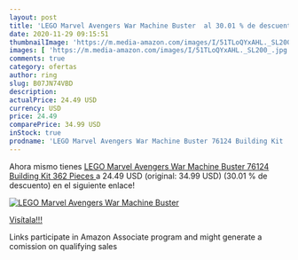 ```yaml
---
layout: post
title: 'LEGO Marvel Avengers War Machine Buster  al 30.01 % de descuento'
date: 2020-11-29 09:15:51
thumbnailImage: 'https://m.media-amazon.com/images/I/51TLoQYxAHL._SL200_.jpg'
images: [ 'https://m.media-amazon.com/images/I/51TLoQYxAHL._SL200_.jpg' ]
comments: true
category: ofertas
author: ring
slug: B07JN74VBD
description:
actualPrice: 24.49 USD
currency: USD
price: 24.49
comparePrice: 34.99 USD
inStock: true
prodname: 'LEGO Marvel Avengers War Machine Buster 76124 Building Kit  362 Pieces '
---
```


Ahora mismo tienes [LEGO Marvel Avengers War Machine Buster 76124 Building Kit  362 Pieces ](https://www.amazon.com/dp/B07JN74VBD/?tag=tolees-20) a 24.49 USD (original: 34.99 USD) (30.01 %  de descuento) en el siguiente enlace!

[![LEGO Marvel Avengers War Machine Buster ](https://m.media-amazon.com/images/I/51TLoQYxAHL._SL200_.jpg)](https://www.amazon.com/dp/B07JN74VBD/?tag=tolees-20)

[Visítala!!!](https://www.amazon.com/dp/B07JN74VBD/?tag=tolees-20)

Links participate in Amazon Associate program and might generate a comission on qualifying sales
